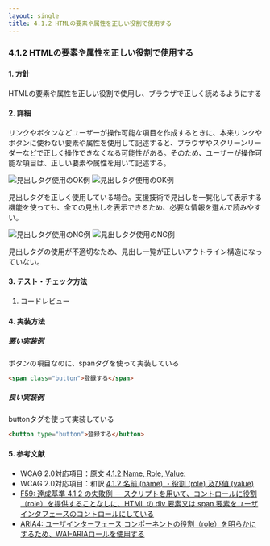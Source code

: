 ```yaml
---
layout: single
title: 4.1.2 HTMLの要素や属性を正しい役割で使用する
---
```


### 4.1.2 HTMLの要素や属性を正しい役割で使用する

#### 1. 方針

HTMLの要素や属性を正しい役割で使用し、ブラウザで正しく読めるようにする

#### 2. 詳細

リンクやボタンなどユーザーが操作可能な項目を作成するときに、本来リンクやボタンに使わない要素や属性を使用して記述すると、ブラウザやスクリーンリーダーなどで正しく操作できなくなる可能性がある。そのため、ユーザーが操作可能な項目は、正しい要素や属性を用いて記述する。

![見出しタグ使用のOK例](/a11y-guidelines/img/4/1/2/4.1.2_ok_1.svg)
![見出しタグ使用のOK例](/a11y-guidelines/img/4/1/2/4.1.2_ok_2.svg)

見出しタグを正しく使用している場合。支援技術で見出しを一覧化して表示する機能を使っても、全ての見出しを表示できるため、必要な情報を選んで読みやすい。

![見出しタグ使用のNG例](/a11y-guidelines/img/4/1/2/4.1.2_ng_1.svg)
![見出しタグ使用のNG例](/a11y-guidelines/img/4/1/2/4.1.2_ng_2.svg)

見出しタグの使用が不適切なため、見出し一覧が正しいアウトライン構造になっていない。

#### 3. テスト・チェック方法

1. コードレビュー

#### 4. 実装方法

##### 悪い実装例

ボタンの項目なのに、spanタグを使って実装している

```html
<span class="button">登録する</span>
```

##### 良い実装例

buttonタグを使って実装している

```html
<button type="button">登録する</button>
```

#### 5. 参考文献

- WCAG 2.0対応項目：原文 [4.1.2 Name, Role, Value:](https://www.w3.org/TR/2008/REC-WCAG20-20081211/#ensure-compat-rsv)
- WCAG 2.0対応項目：和訳 [4.1.2 名前 (name) ・役割 (role) 及び値 (value)](https://waic.jp/docs/WCAG20/Overview.html#ensure-compat-rsv)
- [F59: 達成基準 4.1.2 の失敗例 － スクリプトを用いて、コントロールに役割（role）を提供することなしに、HTML の div 要素又は span 要素をユーザインタフェースのコントロールにしている](https://waic.jp/docs/WCAG-TECHS/F59.html)
- [ARIA4: ユーザインターフェース コンポーネントの役割（role）を明らかにするため、WAI-ARIAロールを使用する](https://waic.jp/docs/WCAG-TECHS/ARIA4.html)
